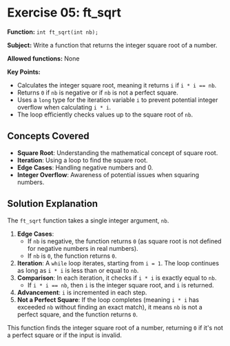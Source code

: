 # Exercise 05: ft_sqrt

**Function:** `int ft_sqrt(int nb);`

**Subject:** Write a function that returns the integer square root of a number.

**Allowed functions:** None

**Key Points:**
-   Calculates the integer square root, meaning it returns `i` if `i * i == nb`.
-   Returns `0` if `nb` is negative or if `nb` is not a perfect square.
-   Uses a `long` type for the iteration variable `i` to prevent potential integer overflow when calculating `i * i`.
-   The loop efficiently checks values up to the square root of `nb`.

## Concepts Covered

-   **Square Root**: Understanding the mathematical concept of square root.
-   **Iteration**: Using a loop to find the square root.
-   **Edge Cases**: Handling negative numbers and 0.
-   **Integer Overflow**: Awareness of potential issues when squaring numbers.

## Solution Explanation

The `ft_sqrt` function takes a single integer argument, `nb`.

1.  **Edge Cases**:
    *   If `nb` is negative, the function returns `0` (as square root is not defined for negative numbers in real numbers).
    *   If `nb` is `0`, the function returns `0`.
2.  **Iteration**: A `while` loop iterates, starting from `i = 1`. The loop continues as long as `i * i` is less than or equal to `nb`.
3.  **Comparison**: In each iteration, it checks if `i * i` is exactly equal to `nb`.
    *   If `i * i == nb`, then `i` is the integer square root, and `i` is returned.
4.  **Advancement**: `i` is incremented in each step.
5.  **Not a Perfect Square**: If the loop completes (meaning `i * i` has exceeded `nb` without finding an exact match), it means `nb` is not a perfect square, and the function returns `0`.

This function finds the integer square root of a number, returning `0` if it's not a perfect square or if the input is invalid.
